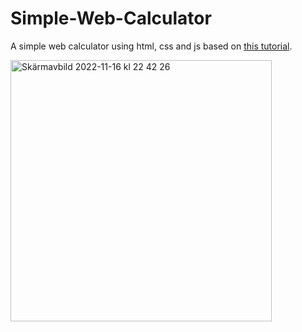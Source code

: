 # Simple-Web-Calculator
A simple web calculator using html, css and js based on [this tutorial](https://www.makeuseof.com/build-a-simple-calculator-using-html-css-javascript/).

<img width="418" alt="Skärmavbild 2022-11-16 kl  22 42 26" src="https://user-images.githubusercontent.com/65982406/202300661-83906557-8d86-433a-a3bd-670fb3b67720.png">
